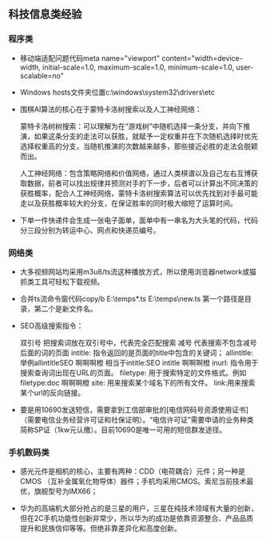## 科技信息类经验



### 程序类

- 移动端适配问题代码meta name="viewport" content="width=device-width, initial-scale=1.0, maximum-scale=1.0, minimum-scale=1.0, user-scalable=no" 

- Windows hosts文件夹位置c:\windows\system32\drivers\etc

- 围棋AI算法的核心在于蒙特卡洛树搜索以及人工神经网络：

  蒙特卡洛树树搜索：可以理解为在“游戏树”中随机选择一条分支，并向下推演，如果这条分支的走法可以获胜，就赋予一定权重并在下次随机选择时优先选择权重高的分支，当随机推演的次数越来越多，那些接近必胜的走法会脱颖而出。
  
  人工神经网络：包含策略网络和价值网络，通过人类棋谱以及自己左右互博获取数据，前者可以找出规律并预测对手的下一步，后者可以计算出不同决策的获胜概率，配合人工神经网络，蒙特卡洛树搜索算法可以优先找到对手最可能走以及获胜概率较大的分支，在保证胜率的同时极大缩短了运算时间。
  
- 下单一件快递件会生成一张电子面单，面单中有一串名为大头笔的代码，代码分三段分别为转运中心、网点和快递员编号。

### 网络类

- 大多视频网站均采用m3u8/ts流这种播放方式，所以使用浏览器network或猫抓类工具可轻松下载视频。

- 合并ts流命令窗代码copy/b  E:\temps\*.ts  E:\temps\new.ts 第一个路径是目录，第二个是新文件名。

- SEO高级搜索指令：

  双引号 把搜索词放在双引号中，代表完全匹配搜索
  减号 代表搜索不包含减号后面的词的页面
  intitle: 指令返回的是页面的title中包含的关键词；
  allintitle: 举例allintitleSEO 啊啊啊橙 相当于intitle:SEO intitle 啊啊啊橙
  inurl: 指令用于搜索查询词出现在URL的页面。
  filetype: 用于搜索特定的文件格式。例如filetype:doc 啊啊啊橙
  site: 用来搜索某个域名下的所有文件。
  link:用来搜索某个url的反向链接。
  
- 要是用10690发送短信，需要拿到工信部审批的[电信网码号资源使用证书]（需要电信业务经营许可证和社保证明）。“电信许可证”需要申请的业务种类简称SP证（1kw元认缴）。目前10690是唯一可用的短信群发途径。



### 手机数码类

- 感光元件是相机的核心，主要有两种：CDD（电荷耦合）元件；另一种是CMOS （互补金属氧化物导体）器件；手机均采用CMOS。索尼当前技术最优，旗舰型号为IMX66；

- 华为的高端机大部分抢占的是三星的用户，三星在纯技术领域有大量的创新，但在2C手机功能性创新非常少，所以华为的成功是依靠资源整合、产品品质提升和民族信仰等等。但绝非靠差异化和高度创新。

  